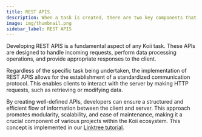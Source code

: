 ```yaml
---
title: REST APIS
description: When a task is created, there are two key components that must be uploaded to the Koii Network to initiate the task.
image: img/thumbnail.png
sidebar_label: REST APIS
---
```


Developing REST APIS is a fundamental aspect of any Koii task. These APIs are designed to handle incoming requests, perform data processing operations, and provide appropriate responses to the client.

Regardless of the specific task being undertaken, the implementation of REST APIS allows for the establishment of a standardized communication protocol. This enables clients to interact with the server by making HTTP requests, such as retrieving or modifying data.

By creating well-defined APIs, developers can ensure a structured and efficient flow of information between the client and server. This approach promotes modularity, scalability, and ease of maintenance, making it a crucial component of various projects within the Koii ecosystem. This concept is implemented in our [Linktree tutorial](/develop/task-tutorials/linktree-task/rest-api). 